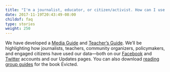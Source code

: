 ```yaml
---
title: "I'm a journalist, educator, or citizen/activist. How can I use your tools to find stories in the data, and educate people about eviction?"
date: 2017-11-19T20:43:49-08:00
childof: faq
type: stories
weight: 250
---
```

We have developed a <a href="#">Media Guide</a> and <a href="#">Teacher’s Guide</a>. We’ll be highlighting how journalists, teachers, community organizers, policymakers, and engaged citizens have used our data—both on our <a href="https://www.facebook.com/evictionlab/" target="_blank">Facebook</a> and <a href="https://twitter.com/evictionlab" target="_blank">Twitter</a> accounts and our Updates pages. You can also download <a href="http://www.evictedbook.com/reading-group-guides" target="_blank">reading group guides</a> for the book <span class="ital">Evicted</span>. 
